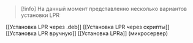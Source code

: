 > [!info] 
> На данный момент представленно несколько вариантов установки LPR

[[Установка LPR через .deb]]
[[Установка LPR через скрипты]]
[[Установка LPR вручную]]
[[Установка LPRa]] (микросервер)